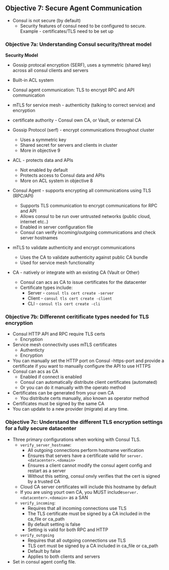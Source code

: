 ## 	Objective 7: Secure Agent Communication
- Consul is not secure (by default)
    - Security features of consul need to be configured to secure. Example - certificates/TLS need to be set up

### Objective 7a: Understanding Consul security/threat model
**Security Model**
- Gossip protocal encryption (SERF), uses a symmetric (shared key) across all consul clients and servers
- Built-in ACL system
- Consul agent communication: TLS to encrypt RPC and API communication
- mTLS for service mesh - authenticity (talking to correct service) and encryption
- certificate authority - Consul own CA, or Vault, or external CA

- Gossip Protocol (serf) - encrypt communications throughout cluster
    - Uses a symmetric key
    - Shared secret for servers and clients in cluster
    - More in objective 9
- ACL - protects data and APIs
    - Not enabled by default
    - Protects access to Consul data and APIs
    - More on ACL system in objective 8
- Consul Agent - supports encrypting all communications using TLS (RPC/API)
    - Supports TLS communication to encrypt communications for RPC and API
    - Allows consul to be run over untrusted networks (public cloud, internet etc..)
    - Enabled in server configuration file
    - Consul can verify incoming/outgoing communications and check server hostnames
- mTLS to validate authenticity and encrypt communications
    - Uses the CA to validate authenticity against public CA bundle
    - Used for service mesh functionality
- CA - natively or integrate with an existing CA (Vault or Other)
    - Consul can acs as CA to issue certificates for the datacenter
    - Certificate types include:
        - Server - `consul tls cert create -server`
        - Client - `consul tls cert create -client`
        - CLI - `consul tls cert create -cli`

### Objective 7b: Differennt ceritificate types needed for TLS encryption
- Consul HTTP API and RPC require TLS certs
    - Encryption
- Service mesh connectivity uses mTLS certificates
    - Authenticty
    - Encryption
- You can manually set the HTTP port on Consul -https-port and provide a certificate if you want to manually configure the API to use HTTPS
- Consul can acs as CA
    - Enabled if connect is enabled
    - Consul can automatically distribute client certificates (automated)
    - Or you can do it manually with the operato method
- Certificates can be generated from your own CA
    - You distribute certs manually, also known as operator method
- Certificates must be signed by the same CA
- You can update to a new provider (migrate) at any time.

### Objective 7c: Understand the different TLS encryption settings for a fully secure datacenter
- Three primary configurations when working with Consul TLS.
    - `verify_server_hostname`:
        - All outgoing connections perform hostname verification
        - Ensures that servers have a certificate valid for `server.<datacenter>.<domain>`
        - Ensures a client cannot modify the consul agent config and restart as a server
        - Without this setting, consul onvly verifies that the cert is signed by a trusted CA
    - Cloud CA server certificates will include this hostname by default
    - If you are using yourt own CA, you MUST include`server.<datacenter>.<domain>` as a SAN
    - `verify_incoming`:
        - Requires that all incoming connections use TLS
        - The TLS certificate must be signed by a CA included in the ca_file or ca_path
        - By default setting is false
        - Setting is valid for both RPC and HTTP
    - `verify_outgoing`
        - Requires that all outgoing connections use TLS
        - TLS cert must be signed by a CA included in ca_file or ca_path
        - Default by false
        - Applies to both clients and servers
- Set in consul agent config file.